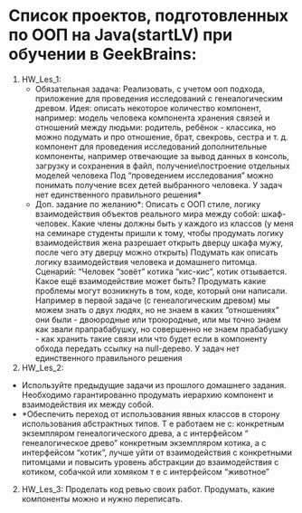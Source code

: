 # Список проектов, подготовленных по ООП на Java(startLV) при обучении в GeekBrains:
1. HW_Les_1:
   - Обязательная задача: Реализовать, с учетом ооп подхода, приложение для проведения исследований с генеалогическим древом. Идея: описать некоторое количество компонент, например: модель человека компонента хранения связей и отношений между людьми: родитель, ребёнок - классика, но можно подумать и про отношение, брат, свекровь, сестра и т. д. компонент для проведения исследований дополнительные компоненты, например отвечающие за вывод данных в консоль, загрузку и сохранения в файл, получение\построение отдельных моделей человека Под “проведением исследования” можно понимать получение всех детей выбранного человека. У задач нет единственного правильного решения*
   - Доп. задание по желанию*:
Описать с ООП стиле, логику взаимодействия объектов реального мира между собой: шкаф-человек. Какие члены должны быть у каждого из классов (у меня на семинаре студенты пришли к тому, чтобы продумать логику взаимодействия жена разрешает открыть дверцу шкафа мужу, после чего эту дверцу можно открыть)
Подумать как описать логику взаимодействия человека и домашнего питомца. Сценарий: “Человек “зовёт” котика “кис-кис”, котик отзывается. Какое ещё взаимодействие может быть?
Продумать какие проблемы могут возникнуть в том, коде, который они написали. Например в первой задаче (с генеалогическим древом) мы можем знать о двух людях, но не знаем в каких “отношениях” они были - двоюродные или троюродные, или мы точно знаем как звали прапрабабушку, но совершенно не знаем прабабушку - как хранить такие связи или что будет если в компоненту обхода передать ссылку на null-дерево.
У задач нет единственного правильного решения
2. HW_Les_2:
- Используйте предыдущие задачи из прошлого домашнего задания. Необходимо гарантированно продумать иерархию компонент и взаимодействия их между собой.
- *Обеспечить переход от использования явных классов в сторону использования абстрактных типов. Т е работаем не с:
конкретным экземпляром генеалогического древа, а с интерфейсом “ генеалогическое древо”
конкретным экземпляром котика, а с интерфейсом “котик”, лучше уйти от взаимодействия с конкретными питомцами и повысить уровень абстракции до взаимодействия с котиком, собачкой или хомяком т е с интерфейсом “животное”
2. HW_Les_3:
Проделать код ревью своих работ. Продумать, какие компоненты можно и нужно переписать.
